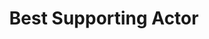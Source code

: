 ---
title: "Best Supporting Actor"
edition: 2010
winner: Andrew Garfield
kind: "actor"
film: the-social-network.md
image: https://m.media-amazon.com/images/M/MV5BOTY2NTg3NjM3M15BMl5BanBnXkFtZTcwODY0NTE5Mw@@._V1_FMjpg_UX1280_.jpg
type: award
weight: 6
---